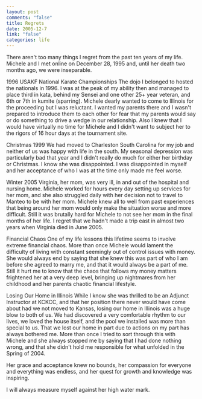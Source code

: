 ```yaml
--- 
layout: post
comments: "false"
title: Regrets
date: 2005-12-7
link: "false"
categories: life
---
```

There aren't too many things I regret from the past ten years of my life. Michele and I met online on December 28, 1995 and, until her death two months ago, we were inseparable.

1996 USAKF National Karate Championships
The dojo I belonged to hosted the nationals in 1996. I was at the peak of my ability then and managed to place third in kata, behind my Sensei and one other 25+ year veteran, and 6th or 7th in kumite (sparring). Michele dearly wanted to come to Illinois for the proceeding but I was reluctant. I wanted my parents there and I wasn't prepared to introduce them to each other for fear that my parents would say or do something to drive a wedge in our relationship. Also I knew that I would have virtually no time for Michele and I didn't want to subject her to the rigors of 16 hour days at the tournament site.

Christmas 1999
We had moved to Charleston South Carolina for my job and neither of us was happy with life in the south. My seasonal depression was particularly bad that year and I didn't really do much for either her birthday or Christmas. I know she was disappointed. I was disappointed in myself and her acceptance of who I was at the time only made me feel worse.

Winter 2005
Virginia, her mom, was very ill, in and out of the hospital and nursing home. Michele worked for hours every day setting up services for her mom, and she also struggled daily with her decision not to travel to Manteo to be with her mom. Michele knew all to well from past experiences that being around her mom would only make the situation worse and more difficult. Still it was brutally hard for Michele to not see her mom in the final months of her life. I regret that we hadn't made a trip east in almost two years when Virginia died in June 2005.

Financial Chaos
One of my life lessons this lifetime seems to involve extreme financial chaos. More than once Michele would lament the difficulty of living with constant seemingly out of control issues with money. She would always end by saying that she knew this was part of who I am before she agreed to marry me, and that it would always be a part of me. Still it hurt me to know that the chaos that follows my money matters frightened her at a very deep level, bringing up nightmares from her childhood and her parents chaotic financial lifestyle.

Losing Our Home in Illinois
While I know she was thrilled to be an Adjunct Instructor at KCKCC, and that her position there never would have come about had we not moved to Kansas, losing our home in Illinois was a huge blow to both of us. We had discovered a very comfortable rhythm to our lives, we loved the house itself, and the pool we installed was more than special to us. That we lost our home in part due to actions on my part has always bothered me. More than once I tried to sort through this with Michele and she always stopped me by saying that I had done nothing wrong, and that she didn't hold me responsible for what unfolded in the Spring of 2004.

Her grace and acceptance knew no bounds, her compassion for everyone and everything was endless, and her quest for growth and knowledge was inspiring.

I will always measure myself against her high water mark.

